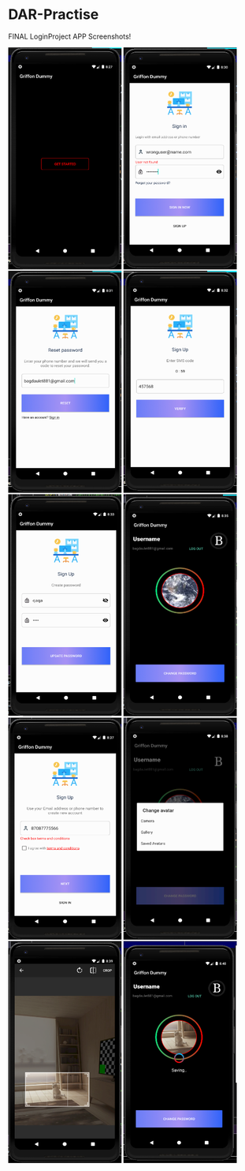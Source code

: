 # DAR-Practise
FINAL LoginProject APP Screenshots!

<img src="./start.png" alt="drawing" width="230" height="450"/>
<img src="./loginValid.png" alt="drawing" width="230" height="450"/>
<img src="./reset.png" alt="drawing" width="230" height="450"/>
<img src="./verif.png" alt="drawing" width="230" height="450"/>
<img src="./newpwd.png" alt="drawing" width="230" height="450"/>
<img src="./profile.png" alt="drawing" width="230" height="450"/>
<img src="./reg.png" alt="drawing" width="230" height="450"/>
<img src="./avaupload.png" alt="drawing" width="230" height="450"/>
<img src="./avacrop.png" alt="drawing" width="230" height="450"/>
<img src="./avasave.png" alt="drawing" width="230" height="450"/>
